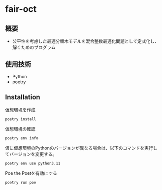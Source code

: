 # fair-oct
## 概要
- 公平性を考慮した最適分類木モデルを混合整数最適化問題として定式化し、解くためのプログラム

## 使用技術
- Python
- poetry

## Installation
仮想環境を作成
```shell
poetry install
```
仮想環境の確認
```shell
poetry env info
```
仮に仮想環境のPythonのバージョンが異なる場合は、以下のコマンドを実行してバージョンを変更する。
```shell
poetry env use python3.11
```
Poe the Poetを有効にする
```shell
poetry run poe
```
